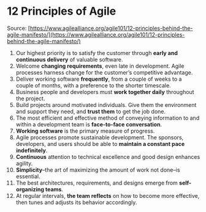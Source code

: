 # 12 Principles of Agile

Source: [https://www.agilealliance.org/agile101/12-principles-behind-the-agile-manifesto/](https://www.agilealliance.org/agile101/12-principles-behind-the-agile-manifesto/)

1. Our highest priority is to satisfy the customer through **early and continuous delivery** of valuable software.
2. Welcome **changing requirements**, even late in development. Agile processes harness change for the customer’s competitive advantage.
3. Deliver working software **frequently**, from a couple of weeks to a couple of months, with a preference to the shorter timescale.
4. Business people and developers must **work together daily** throughout the project.
5. Build projects around motivated individuals. Give them the environment and support they need, and **trust them** to get the job done.
6. The most efficient and effective method of conveying information to and within a development team is **face-to-face conversation**.
7. **Working software** is the primary measure of progress.
8. Agile processes promote sustainable development. The sponsors, developers, and users should be able to **maintain a constant pace indefinitely**.
9. **Continuous** attention to technical excellence and good design enhances agility.
10. **Simplicity**–the art of maximizing the amount of work not done–is essential.
11. The best architectures, requirements, and designs emerge from **self-organizing teams**.
12. At regular intervals, **the team reflects** on how to become more effective, then tunes and adjusts its behavior accordingly.
